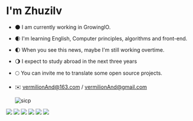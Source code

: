 #  I'm Zhuzilv
- 🌑  I am currently working in GrowingIO.
- 🌒  I'm learning English, Computer principles,  algorithms and front-end.
- 🌓  When you see this news, maybe I'm still working overtime.
- 🌖  I expect to study abroad in the next three years
- 🌕  You can invite me to translate some open source projects.
- ✉️  vermilionAnd@163.com  /  vermilionAnd@gmail.com

  <img src="https://mitpress.mit.edu/sites/default/files/sicp/graphics/main-banner.gif" alt='sicp' >

![](https://img.shields.io/badge/-React-29beb0?style=flat-square&logo=React&labelColor=ffffff&color=61DAFB)
![](https://img.shields.io/badge/-TypeScript-blue?style=flat-square&logo=TypeScript&labelColor=fff&logoColor=blue)
![](https://img.shields.io/badge/-JavaScript-e5cd0c?style=flat-square&logo=JavaScript&labelColor=f7df1e&logoColor=000)
![](https://img.shields.io/badge/-StoryBook-008000?style=flat-square&logo=storybook&labelColor=fff&color=fff)
![](https://img.shields.io/badge/-Nodejs-43853d?style=flat-square&logo=Node.js&logoColor=white)
![](https://visitor-badge.glitch.me/badge?page_id=zhuzilv)
    

